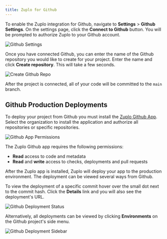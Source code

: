 ```yaml
---
title: Zuplo for Github
---
```


To enable the Zuplo integration for Github, navigate to <SettingsTabIcon /> **Settings** > <GithubIcon /> **Github Settings**. On the settings page, click the **Connect to Github** button. You will be prompted to authorize Zuplo to your Github account.

![Github Settings](../../static/media/github-settings.png)

Once you have connected Github, you can enter the name of the Github repository you would like to create for your project. Enter the name and click **Create repository**. This will take a few seconds.

![Create Github Repo](../../static/media/github-settings-connected.png)

After the project is connected, all of your code will be committed to the `main` branch.

## Github Production Deployments

To deploy your project from Github you must install the [Zuplo Github App](https://github.com/apps/zuplo/installations/new). Select the organization to install the application and authorize all repositories or specific repositories.

![Github App Permissions](../../static/media/github-app-install-perms.png)

The Zuplo Github app requires the following permissions:

- **Read** access to code and metadata
- **Read** and **write** access to checks, deployments and pull requests

After the Zuplo app is installed, Zuplo will deploy your app to the production environment. The deployment can be viewed several ways from Github.

To view the deployment of a specific commit hover over the small dot next to the commit hash. Click the **Details** link and you will also see the deployment's URL.

![Github Deployment Status](../../static/media/github-deployment-succeed.png)

Alternatively, all deployments can be viewed by clicking **Environments** on the Github project's side menu.

![Github Deployment Sidebar](../../static/media/github-project-environments.png)
